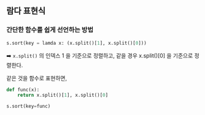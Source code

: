 <!-- @format -->

## 람다 표현식

### 간단한 함수를 쉽게 선언하는 방법

```python
s.sort(key = lamda x: (x.split()[1], x.split()[0]))
```

➡️ `x.split()` 의 인덱스 1 을 기준으로 정렬하고, 같을 경우 x.split()[0] 을 기준으로 정렬한다.

같은 것을 함수로 표현하면,

```python
def func(x):
    return x.split()[1], x.split()[0]

s.sort(key=func)
```
